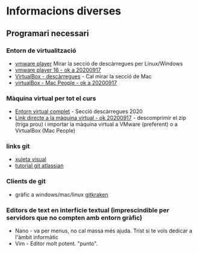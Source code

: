 # Informacions diverses

## Programari necessari
### Entorn de virtualització
- [vmware player](https://www.vmware.com/products/workstation-player.html) Mirar la secció de descàrregues per Linux/Windows
- [vmware player 16 - ok a 20200917](https://my.vmware.com/en/web/vmware/downloads/details?downloadGroup=PLAYER-1600&productId=1039&rPId=51984)
- [VirtualBox - descàrregues](https://www.virtualbox.org/wiki/Downloads) - Cal mirar la secció de Mac
- [virtualBox - Mac People - ok a 20200917](https://download.virtualbox.org/virtualbox/6.1.14/VirtualBox-6.1.14-140239-OSX.dmg)

### Màquina virtual per tot el curs
- [Entorn virtual complet](https://informatica.uv.es/~carlos/docencia/netinvm/) - Secció descàrregues 2020
- [Link directe a la màquina virtual - ok 20200917](https://informatica.uv.es/~carlos/ns/netinvm/netinvm-kvm_2020-07-15_vmware.zip) - descomprimir el zip (triga prou) i importar la màquina virtual a VMware (preferent) o a VirtualBox (Mac People)

### links git
- [xuleta visual](https://ndpsoftware.com/git-cheatsheet.html)
- [tutorial git atlassian](https://www.atlassian.com/git/tutorials)



### Clients de git
- gràfic a windows/mac/linux [gitkraken](https://www.gitkraken.com/) 
### Editors de text en interfície textual (imprescindible per servidors que no compten amb entorn gràfic)
- Nano - va per menus, no cal massa més ajuda. Trist si te vols dedicar a l'àmbit informàtic
- Vim - Editor molt potent. "punto". 


